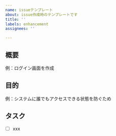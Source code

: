 ```yaml
---
name: issueテンプレート
about: issue作成時のテンプレートです
title: ''
labels: enhancement
assignees: ''

---
```


## 概要

例：ログイン画面を作成

## 目的

例：システムに誰でもアクセスできる状態を防ぐため

## タスク

- [ ] xxx
